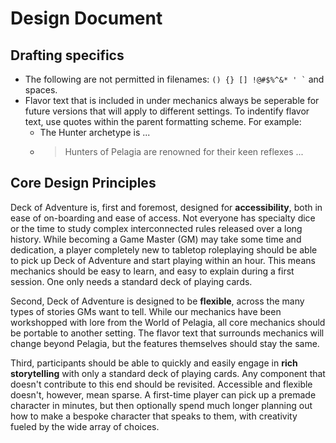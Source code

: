 # Design Document

## Drafting specifics

- The following are not permitted in filenames: `` () {} [] !@#$%^&* ' ` `` and spaces.
- Flavor text that is included in under mechanics always be seperable for future versions that will apply to different settings. To indentify flavor text, use quotes within the parent formatting scheme. For example:
   - The Hunter archetype is ...
   - > Hunters of Pelagia are renowned for their keen reflexes ...

## Core Design Principles

Deck of Adventure is, first and foremost, designed for **accessibility**, both in ease of on-boarding and ease of access. Not everyone has specialty dice or the time to study complex interconnected rules released over a long history. While becoming a Game Master (GM) may take some time and dedication, a player completely new to tabletop roleplaying should be able to pick up Deck of Adventure and start playing within an hour. This means mechanics should be easy to learn, and easy to explain during a first session. One only needs a standard deck of playing cards.

Second, Deck of Adventure is designed to be **flexible**, across the many types of stories GMs want to tell. While our mechanics have been workshopped with lore from the World of Pelagia, all core mechanics should be portable to another setting. The flavor text that surrounds mechanics will change beyond Pelagia, but the features themselves should stay the same. 

Third, participants should be able to quickly and easily engage in **rich storytelling** with only a standard deck of playing cards. Any component that doesn't contribute to this end should be revisited. Accessible and flexible doesn't, however, mean sparse. A first-time player can pick up a premade character in minutes, but then optionally spend much longer planning out how to make a bespoke character that speaks to them, with creativity fueled by the wide array of choices.
